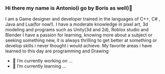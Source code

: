 ### Hi there my name is Antonio(i go by Boris as well)👋

I am a Game designer and developer trained in the languages of C++, C# , Java and Lua(for now!). I have a moderate knowledge in pixel art, 3d modeling and programs such as Unity(3d and 2d), Roblox studio and Blender
I have a passion for learning, knowing more about a subject or seeking something new, it is always thrilling to get better at something or develop skills i never thought i would achieve. My favorite areas i have learned to this day are programming and Drawing

- 🔭 I’m currently working on ...
- 🌱 I’m currently learning ...
